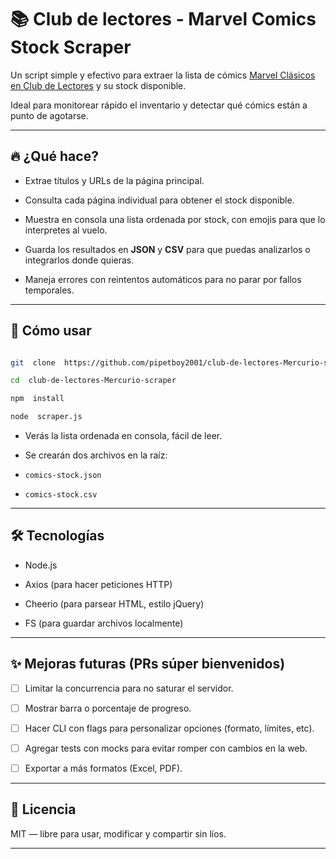 
  

#  📚 Club de lectores - Marvel Comics Stock Scraper

  

Un script simple y efectivo para extraer la lista de cómics [Marvel Clásicos en Club de Lectores](https://www.clubdelectores.cl/marvel-superheroes-clasico/) y su stock disponible.

Ideal para monitorear rápido el inventario y detectar qué cómics están a punto de agotarse.

---

##  🔥 ¿Qué hace?

  

-  Extrae títulos y URLs de la página principal.

-  Consulta cada página individual para obtener el stock disponible.

-  Muestra en consola una lista ordenada por stock, con emojis para que lo interpretes al vuelo.

-  Guarda los resultados en **JSON** y **CSV** para que puedas analizarlos o integrarlos donde quieras.

-  Maneja errores con reintentos automáticos para no parar por fallos temporales.

---


##  🚀 Cómo usar

  

```bash

git  clone  https://github.com/pipetboy2001/club-de-lectores-Mercurio-scraper.git

cd  club-de-lectores-Mercurio-scraper

npm  install

node  scraper.js

```


-  Verás la lista ordenada en consola, fácil de leer.

-  Se crearán dos archivos en la raíz:

-  `comics-stock.json`

-  `comics-stock.csv`

 
---

##  🛠 Tecnologías

  

-  Node.js

-  Axios (para hacer peticiones HTTP)

-  Cheerio (para parsear HTML, estilo jQuery)

-  FS (para guardar archivos localmente)

 
---  

##  ✨ Mejoras futuras (PRs súper bienvenidos)

  

-  [ ] Limitar la concurrencia para no saturar el servidor.

-  [ ] Mostrar barra o porcentaje de progreso.

-  [ ] Hacer CLI con flags para personalizar opciones (formato, límites, etc).

-  [ ] Agregar tests con mocks para evitar romper con cambios en la web.

-  [ ] Exportar a más formatos (Excel, PDF).

 
---
  

##  📝 Licencia

  

MIT — libre para usar, modificar y compartir sin líos.

  

---
  

